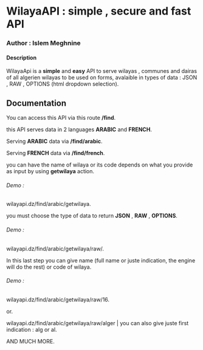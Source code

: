 # **WilayaAPI : simple , secure and fast API**

### Author : Islem Meghnine

#### Description

WilayaApi is a **simple** and **easy** API to serve wilayas , communes and dairas of all algerien wilayas to be used on forms, avalaible in types of data : JSON , RAW , OPTIONS (html dropdown selection).

## **Documentation**

You can access this API via this route **/find**.

this API serves data in 2 languages **ARABIC** and **FRENCH**.

Serving **ARABIC** data via **/find/arabic**.

Serving **FRENCH** data via **/find/french**.

you can have the name of wilaya or its code depends on what you provide as input by using **getwilaya** action.

###### Demo :

wilayapi.dz/find/arabic/getwilaya.

you must choose the type of data to return **JSON** , **RAW** , **OPTIONS**.

###### Demo :

wilayapi.dz/find/arabic/getwilaya/raw/.

In this last step you can give name (full name or juste indication, the engine will do the rest) or code of wilaya.

###### Demo :

wilayapi.dz/find/arabic/getwilaya/raw/16.

or.

wilayapi.dz/find/arabic/getwilaya/raw/alger | you can also give juste first indication : alg or al.

AND MUCH MORE.
